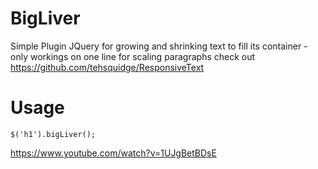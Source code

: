 BigLiver
========

Simple Plugin JQuery for growing and shrinking text to fill its container - only workings on one line for scaling paragraphs check out https://github.com/tehsquidge/ResponsiveText


Usage
========
```
$('h1').bigLiver();
```

https://www.youtube.com/watch?v=1UJgBetBDsE
